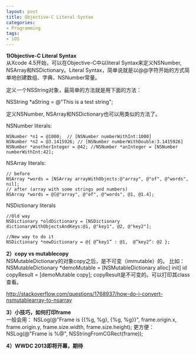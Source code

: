 ```yaml
---
layout: post  
title: Objective-C Literal Syntax  
categories:  
- Programming  
tags:
- iOS
---
```


**1)Objective-C Literal Syntax**  
从Xcode 4.5开始，可以在Objective-C中以literal Syntax来定义NSNumber, NSArray和NSDictionary。Literal Syntax，简单说就是以@@字符开始的方式简单地创建数组、字典、NSNumber常量。

定义一个NSString对象，最简单的方法就是用下面的方法：

NSString *aString = @"This is a test string";

定义NSNumber, NSArray和NSDictionary也可以用类似的方法了。

NSNumber literals:

    NSNumber *n1 = @1000;  // [NSNumber numberWithInt:1000] 
    NSNumber *n2 = @3.1415926; // [NSNumber numberWithDouble:3.1415926]
    NSNumber *anotherInteger = @42; //NSNumber *anInteger = [NSNumber numberWithInt:42];


NSArray literals:

    // before
    NSArray *words = [NSArray arrayWithObjects:@"array", @"of", @"words", nil];
    // after (array with some strings and numbers)
    NSArray *words = @[@"array", @"of", @"words", @1, @1.4];




NSDictionary literals


    //Old way
    NSDictionary *oldDictionary = [NSDictionary dictionaryWithObjectsAndKeys:@1, @"key1", @2, @"key2"];
    
    //New way to do it
    NSDictionary *newDictionary = @{ @”key1” : @1,  @”key2”: @2 };
    

**2）copy vs mutablecopy**  
NSMutableDictionary的对象copy之后，是不可变（immutable）的。
比如： NSMutableDictionary *demoMutable = [NSMutableDictionary alloc] init]
id copyResult = [demoMutable copy];
copyResult是不可变的。可以打印其class查看。

​http://stackoverflow.com/questions/1768937/how-do-i-convert-nsmutablearray-to-nsarray

**3）小技巧，如何打印frame**  
一般会用：
NSLog(@"Frame is {{%g, %g}, {%g, %g}}", frame.origin.x, frame.origin.y, frame.size.width, frame.size.height);
更方便：
NSLog(@"Frame is %@", NSStringFromCGRect(frame));

**4）WWDC 2013即将开幕，期待**









